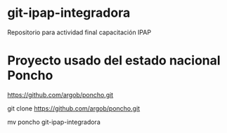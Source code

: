 # git-ipap-integradora
Repositorio para actividad final capacitación IPAP


# Proyecto usado del estado nacional Poncho

 https://github.com/argob/poncho.git

 git clone  https://github.com/argob/poncho.git

 mv poncho git-ipap-integradora